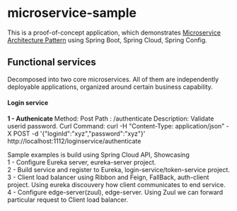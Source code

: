 # microservice-sample

This is a proof-of-concept application, which demonstrates [Microservice Architecture Pattern](http://martinfowler.com/microservices/) using Spring Boot, Spring Cloud, Spring Config.

## Functional services

Decomposed into two core microservices. All of them are independently deployable applications, organized around certain business capability.

#### Login service

<b>1 - Authenicate </b>
Method: Post
Path : /authenticate
Description: Validate userid password.
Curl Command: curl -H "Content-Type: application/json" -X POST -d '{"loginId":"xyz","password":"xyz"}' http://localhost:1112/loginservice/authenticate



Sample examples is build using Spring Cloud API, Showcasing <br/>
1 - Configure Eureka server, eureka-server project.<br/>
2 - Build service and register to Eureka, login-service/token-service project.<br/>
3 - Client load balancer using Ribbon and Feign, FallBack, auth-client project. Using eureka discouvery how client communicates to end service.<br/>
4 - Configure edge-server(zuul), edge-server. Using Zuul we can forward particular request to Client load balancer.<br/>


